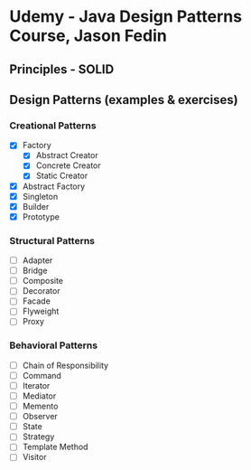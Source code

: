 # Udemy - Java Design Patterns Course, Jason Fedin

## Principles - SOLID

## Design Patterns (examples & exercises)

### Creational Patterns

* [x] Factory
    * [x] Abstract Creator
    * [x] Concrete Creator
    * [x] Static Creator
* [x] Abstract Factory
* [x] Singleton
* [x] Builder
* [x] Prototype

### Structural Patterns

* [ ] Adapter
* [ ] Bridge
* [ ] Composite
* [ ] Decorator
* [ ] Facade
* [ ] Flyweight
* [ ] Proxy

### Behavioral Patterns

* [ ] Chain of Responsibility
* [ ] Command
* [ ] Iterator
* [ ] Mediator
* [ ] Memento
* [ ] Observer
* [ ] State
* [ ] Strategy
* [ ] Template Method
* [ ] Visitor
